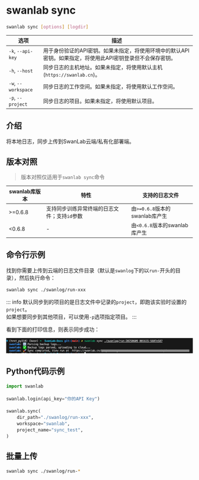 # swanlab sync

```bash
swanlab sync [options] [logdir]
```

| 选项 | 描述 |
| --- | --- |
| `-k`, `--api-key` | 用于身份验证的API密钥。如果未指定，将使用环境中的默认API密钥。如果指定，将使用此API密钥登录但不会保存密钥。|
| `-h`, `--host` | 同步日志的主机地址。如果未指定，将使用默认主机(`https://swanlab.cn`)。|
| `-w`, `--workspace` | 同步日志的工作空间。如果未指定，将使用默认工作空间。|
| `-p`, `--project` | 同步日志的项目。如果未指定，将使用默认项目。|


## 介绍

将本地日志，同步上传到SwanLab云端/私有化部署端。

## 版本对照

> 版本对照仅适用于`swanlab sync`命令

| swanlab库版本 | 特性 | 支持的日志文件 |
| --- | --- | --- |
| >=0.6.8 | 支持同步训练异常终端的日志文件；支持`id`参数 | 由`>=0.6.8`版本的swanlab库产生 |
| <0.6.8 | - | 由`<0.6.8`版本的swanlab库产生 |

## 命令行示例

找到你需要上传到云端的日志文件目录（默认是`swanlog`下的以`run-`开头的目录），然后执行命令：

```bash
swanlab sync ./swanlog/run-xxx
```

::: info
默认同步到的项目的是日志文件中记录的`project`，即跑该实验时设置的`project`。  
如果想要同步到其他项目，可以使用`-p`选项指定项目。
:::

看到下面的打印信息，则表示同步成功：

![swanlab sync](./cli-swanlab-sync/console.png)


## Python代码示例

```python
import swanlab

swanlab.login(api_key="你的API Key")

swanlab.sync(
    dir_path="./swanlog/run-xxx",
    workspace="swanlab",
    project_name="sync_test",
)
```

## 批量上传

```bash
swanlab sync ./swanlog/run-*
```